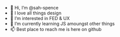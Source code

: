 - 👋 Hi, I’m @sah-spence
- 🧡 I love all things design
- 👀 I’m interested in FED & UX
- 🌱 I’m currently learning JS amoungst other things
- 📫 Best place to reach me is here on github

<!---
sah-spence/sah-spence is a ✨ special ✨ repository because its `README.md` (this file) appears on your GitHub profile.
You can click the Preview link to take a look at your changes.
--->
